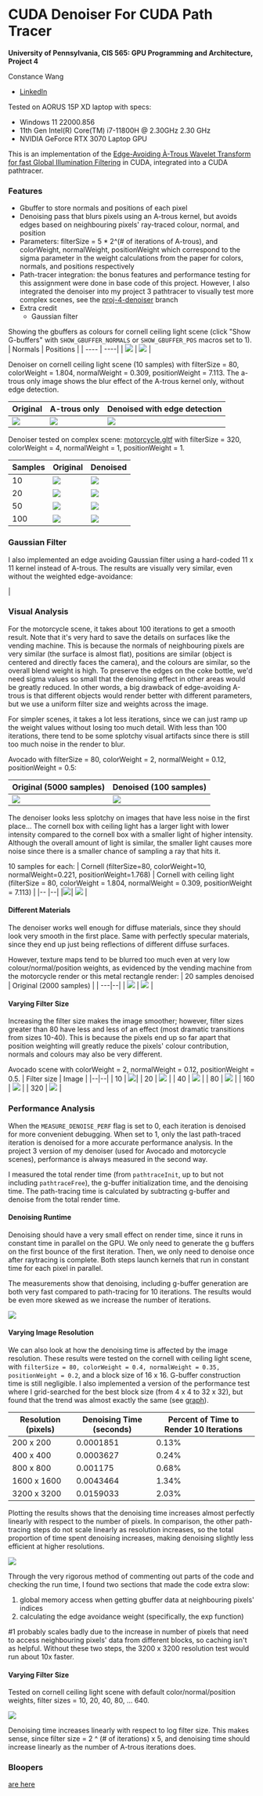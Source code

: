 CUDA Denoiser For CUDA Path Tracer
==================================

**University of Pennsylvania, CIS 565: GPU Programming and Architecture, Project 4**

Constance Wang
  * [LinkedIn](https://www.linkedin.com/in/conswang/)

Tested on AORUS 15P XD laptop with specs:  
- Windows 11 22000.856  
- 11th Gen Intel(R) Core(TM) i7-11800H @ 2.30GHz 2.30 GHz  
- NVIDIA GeForce RTX 3070 Laptop GPU  

This is an implementation of the [Edge-Avoiding À-Trous Wavelet Transform for fast Global
Illumination Filtering](https://jo.dreggn.org/home/2010_atrous.pdf) in CUDA, integrated into a CUDA pathtracer.

### Features
- Gbuffer to store normals and positions of each pixel
- Denoising pass that blurs pixels using an A-trous kernel, but avoids edges based on neighbouring pixels' ray-traced colour, normal, and position
- Parameters: filterSize = 5 * 2^(# of iterations of A-trous), and colorWeight, normalWeight, positionWeight which correspond to the sigma parameter in the weight calculations from the paper for colors, normals, and positions respectively
- Path-tracer integration: the bonus features and performance testing for this assignment were done in base code of this project. However, I also integrated the denoiser into my project 3 pathtracer to visually test more complex scenes, see the [proj-4-denoiser](https://github.com/conswang/Project3-CUDA-Path-Tracer/pull/1) branch
- Extra credit
  - Gaussian filter

Showing the gbuffers as colours for cornell ceiling light scene (click "Show G-buffers" with `SHOW_GBUFFER_NORMALS` or `SHOW_GBUFFER_POS` macros set to 1).
| Normals | Positions |
| ---- | ----|
| ![](img/box/normal-gbuffer.png) | ![](img/box/pos-gbuffer.png) |

Denoiser on cornell ceiling light scene (10 samples) with filterSize = 80, colorWeight = 1.804, normalWeight = 0.309, positionWeight = 7.113. The a-trous only image shows the blur effect of the A-trous kernel only, without edge detection.

|Original | A-trous only | Denoised with edge detection |
| --- | ---| ---|
| ![](img/box/orig.png) | ![](img/box/a-trous-only.png) | ![](img/box/denoised.png) |

Denoiser tested on complex scene: [motorcycle.gltf](https://github.com/conswang/Project3-CUDA-Path-Tracer/blob/main/scenes/motorcycle/motorcycle.gltf) with filterSize = 320, colorWeight = 4, normalWeight = 1, positionWeight = 1.

| Samples | Original | Denoised |
|-----| ----- | ---- |
| 10 | ![](img/motorcycle/10-samples-noisy.png) | ![](img/motorcycle/10-samples-denoised.png) |
| 20 | ![](img/motorcycle/20-samples-noisy.png) | ![](img/motorcycle/20-samples-denoised.png) |
| 50 | ![](img/motorcycle/50-samples-noisy.png) | ![](img/motorcycle/50-samples-denoised.png)
| 100 | ![](img/motorcycle/100-samples-noisy.png) | ![](img/motorcycle/100-samples-denoised.png)

### Gaussian Filter
I also implemented an edge avoiding Gaussian filter using a hard-coded 11 x 11 kernel instead of A-trous. The results are visually very similar, even without the weighted edge-avoidance:

|

### Visual Analysis

For the motorcycle scene, it takes about 100 iterations to get a smooth result. Note that it's very hard to save the details on surfaces like the vending machine. This is because the normals of neighbouring pixels are very similar (the surface is almost flat), positions are similar (object is centered and directly faces the camera), and the colours are similar, so the overall blend weight is high. To preserve the edges on the coke bottle, we'd need sigma values so small that the denoising effect in other areas would be greatly reduced. In other words, a big drawback of edge-avoiding A-trous is that different objects would render better with different parameters, but we use a uniform filter size and weights across the image.

For simpler scenes, it takes a lot less iterations, since we can just ramp up the weight values without losing too much detail. With less than 100 iterations, there tend to be some splotchy visual artifacts since there is still too much noise in the render to blur. 

Avocado with filterSize = 80, colorWeight = 2, normalWeight = 0.12, positionWeight = 0.5:

| Original (5000 samples) | Denoised (100 samples) |
| --- | ---|
 | ![](img/avocado/5000-samples-orig.png) | ![](img/avocado/100-samples-denoised.png) ||

The denoiser looks less splotchy on images that have less noise in the first place... The cornell box with ceiling light has a larger light with lower intensity compared to the cornell box with a smaller light of higher intensity. Although the overall amount of light is similar, the smaller light causes more noise since there is a smaller chance of sampling a ray that hits it.

10 samples for each:
| Cornell (filterSize=80, colorWeight=10, normalWeight=0.221, positionWeight=1.768) | Cornell with ceiling light (filterSize = 80, colorWeight = 1.804, normalWeight = 0.309, positionWeight = 7.113) |
|-- |--|
|![](img/cornell/denoised.png)| ![](img/box/denoised.png) |

#### Different Materials

The denoiser works well enough for diffuse materials, since they should look very smooth in the first place. Same with perfectly specular materials, since they end up just being reflections of different diffuse surfaces.

However, texture maps tend to be blurred too much even at very low colour/normal/position weights, as evidenced by the vending machine from the motorcycle render or this metal rectangle render:
| 20 samples denoised | Original (2000 samples) |
| ---|--|
| ![](img/railing.png) | ![](img/metal-with-normal-texture.png) |

#### Varying Filter Size

Increasing the filter size makes the image smoother; however, filter sizes greater than 80 have less and less of an effect (most dramatic transitions from sizes 10-40). This is because the pixels end up so far apart that position weighting will greatly reduce the pixels' colour contribution, normals and colours may also be very different.

Avocado scene with colorWeight = 2, normalWeight = 0.12, positionWeight = 0.5.
| Filter size | Image |
|--|--|
| 10 | ![](img/avocado/20-samples-filtersize-10.png)|
| 20 | ![](img/avocado/20-samples-filter-size-20.png) |
| 40 | ![](img/avocado/20-samples-filtersize-40.png) |
| 80 | ![](img/avocado/20-samples-filtersize-80.png) |
| 160 | ![](img/avocado/20-samples-filtersize-160.png) |
| 320 | ![](img/avocado/20-samples-filtersize-320.png) |

### Performance Analysis

When the `MEASURE_DENOISE_PERF` flag is set to 0, each iteration is denoised for more convenient debugging.  When set to 1, only the last path-traced iteration is denoised for a more accurate performance analysis. In the project 3 version of my denoiser (used for Avocado and motorcycle scenes), performance is always measured in the second way.

I measured the total render time (from `pathtraceInit`, up to but not including `pathtraceFree`), the g-buffer initialization time, and the denoising time. The path-tracing time is calculated by subtracting g-buffer and denoise from the total render time.

#### Denoising Runtime

Denoising should have a very small effect on render time, since it runs in constant time in parallel on the GPU. We only need to generate the g buffers on the first bounce of the first iteration. Then, we only need to denoise once after raytracing is complete. Both steps launch kernels that run in constant time for each pixel in parallel. 

The measurements show that denoising, including g-buffer generation are both very fast compared to path-tracing for 10 iterations. The results would be even more skewed as we increase the number of iterations.

![](img/graphs/Effect%20of%20Denoising%20Step%20on%20Total%20Path-tracing%20Time.png)

#### Varying Image Resolution

We can also look at how the denoising time is affected by the image resolution. These results were tested on the cornell with ceiling light scene, with `filterSize = 80, colorWeight = 0.4, normalWeight = 0.35, positionWeight = 0.2`, and a block size of 16 x 16. G-buffer construction time is still negligible. I also implemented a version of the performance test where I grid-searched for the best block size (from 4 x 4 to 32 x 32), but found that the trend was almost exactly the same (see [graph](img/graphs/Effect%20of%20Increasing%20Image%20Resolution%20on%20Denoising%20Time%20with%20Variable%20Block%20Size.png)).

| Resolution (pixels) | Denoising Time (seconds) | Percent of Time to Render 10 Iterations |
| --|--|--|
| 200 x 200| 0.0001851 | 0.13% |
| 400 x 400| 0.0003627 | 0.24% |
| 800 x 800| 0.001175 | 0.68% |
| 1600 x 1600| 0.0043464 | 1.34% |
| 3200 x 3200 |0.0159033 | 2.03% |

Plotting the results shows that the denoising time increases almost perfectly linearly with respect to the number of pixels. In comparison, the other path-tracing steps do not scale linearly as resolution increases, so the total proportion of time spent denoising increases, making denoising slightly less efficient at higher resolutions.

![](img/graphs/Effect%20of%20Increasing%20Image%20Resolution%20on%20Denoising%20Time%20(linear%20scale%2C%20block%20size%20%3D%2016%20x%2016).png)

Through the very rigorous method of commenting out parts of the code and checking the run time, I found two sections that made the code extra slow:
1. global memory access when getting gbuffer data at neighbouring pixels' indices
2. calculating the edge avoidance weight (specifically, the exp function)

#1 probably scales badly due to the increase in number of pixels that need to access neighbouring pixels' data from different blocks, so caching isn't as helpful. Without these two steps, the 3200 x 3200 resolution test would run about 10x faster.

#### Varying Filter Size  

Tested on cornell ceiling light scene with default color/normal/position weights, filter sizes = 10, 20, 40, 80, ... 640. 

![](img/graphs/Effect%20of%20Filter%20Size%20on%20Denoising%20Time.png)

Denoising time increases linearly with respect to log filter size. This makes sense, since filter size = 2 ^ (# of iterations) x 5, and denoising time should increase linearly as the number of A-trous iterations does.

### Bloopers
[are here](https://docs.google.com/document/d/1BJmclri4VJY_IXbsLU8Er_CQihQnfmzTQRi5cz9FthM/edit#heading=h.9whglgx4yoxx)
